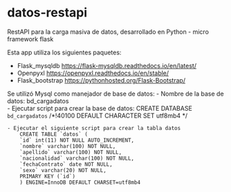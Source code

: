 # datos-restapi
RestAPI para la carga masiva de datos, desarrollado en Python - micro framework flask

Esta app utiliza los siguientes paquetes:
- Flask_mysqldb https://flask-mysqldb.readthedocs.io/en/latest/
- Openpyxl https://openpyxl.readthedocs.io/en/stable/
- Flask_bootstrap https://pythonhosted.org/Flask-Bootstrap/

Se utilizó Mysql como manejador de base de datos:
    - Nombre de la base de datos: bd_cargadatos  
    - Ejecutar script para crear la base de datos: 
        CREATE DATABASE `bd_cargadatos` /*!40100 DEFAULT CHARACTER SET utf8mb4 */

    - Ejecutar el siguiente script para crear la tabla datos 
        CREATE TABLE `datos` (
        `id` int(11) NOT NULL AUTO_INCREMENT,
        `nombre` varchar(100) NOT NULL,
        `apellido` varchar(100) NOT NULL,
        `nacionalidad` varchar(100) NOT NULL,
        `fechaContrato` date NOT NULL,
        `sexo` varchar(20) NOT NULL,
        PRIMARY KEY (`id`)
        ) ENGINE=InnoDB DEFAULT CHARSET=utf8mb4